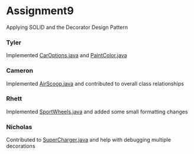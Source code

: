 # Assignment9
Applying SOLID and the Decorator Design Pattern

### Tyler 
Implemented [CarOptions.java](https://github.com/cs3398-betazoid-betamales/Assignment9/blob/master/src/carcraft/CarOptions.java) and [PaintColor.java](https://github.com/cs3398-betazoid-betamales/Assignment9/blob/master/src/carcraft/Color.java) 

### Cameron
Implemented [AirScoop.java](https://github.com/cs3398-betazoid-betamales/Assignment9/blob/master/src/carcraft/AirScoop.java) and contributed to overall class relationships

### Rhett
Implemented [SportWheels.java](https://github.com/cs3398-betazoid-betamales/Assignment9/blob/master/src/carcraft/SportWheels.java) and added some small formatting changes

### Nicholas 
Contributed to [SuperCharger.java](https://github.com/cs3398-betazoid-betamales/Assignment9/blob/master/src/carcraft/SuperCharger.java) and help with debugging multiple decorations
